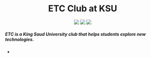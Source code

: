 <h1 align="center">ETC Club at KSU</h1>
<p align="center">
    <a href="https://twitter.com/ETCLUBatKSU" target="_blank"><img src="https://img.shields.io/badge/twitter-%231FA1F1?style=flat&logo=twitter&logoColor=white"/></a>
    <a href="https://www.linkedin.com/company/emerging-technology-club/" target="_blank"><img src="https://img.shields.io/badge/linkedin-%230177B5?style=flat&logo=linkedin&logoColor=white"/></a>
    <a href="https://www.tiktok.com/@etclubatksu" target="_blank"><img src="https://img.shields.io/badge/TikTok-black?style=flat&logo=TikTok&logoColor=white"/></a>
  </p>
<h5>ETC is a King Saud University club that helps students explore new technologies.</h5>
<ul>
    <li></li>
</ul>

